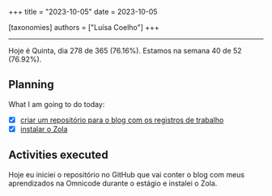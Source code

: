 +++
title = "2023-10-05"
date = 2023-10-05

[taxonomies]
authors = ["Luísa Coelho"]
+++

---

Hoje é Quinta, dia 278 de 365 (76.16%). Estamos na semana 40 de 52 (76.92%).

## Planning

What I am going to do today: 

- [x] [criar um repositório para o blog com os registros de trabalho](https://github.com/OmnicodeSolutions/blog)
- [x] [instalar o Zola](https://github.com/orgs/OmnicodeSolutions/projects/3?pane=issue&itemId=40652167)

## Activities executed

Hoje eu iniciei o repositório no GitHub que vai conter o blog com meus aprendizados na Omnicode durante o estágio e instalei o Zola.